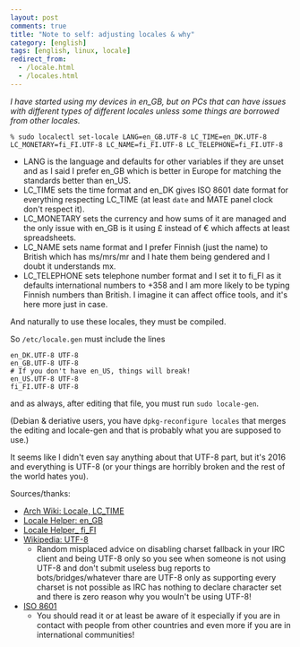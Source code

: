 ```yaml
---
layout: post
comments: true
title: "Note to self: adjusting locales & why"
category: [english]
tags: [english, linux, locale]
redirect_from:
  - /locale.html
  - /locales.html
---
```


*I have started using my devices in en_GB, but on PCs that can have issues
 with different types of different locales unless some things are borrowed
 from other locales.*

`% sudo localectl set-locale LANG=en_GB.UTF-8 LC_TIME=en_DK.UTF-8 LC_MONETARY=fi_FI.UTF-8 LC_NAME=fi_FI.UTF-8 LC_TELEPHONE=fi_FI.UTF-8`

* LANG is the language and defaults for other variables if they are unset
  and as I said I prefer en_GB which is better in Europe for matching the
  standards better than en_US.
* LC_TIME sets the time format and en_DK gives ISO 8601 date format for
   everything respecting LC_TIME (at least `date` and M̀ATE panel clock
   don't respect it).
* LC_MONETARY sets the currency and how sums of it are managed and the
  only issue with en_GB is it using £ instead of € which affects at least
  spreadsheets.
* LC_NAME sets name format and I prefer Finnish (just the name) to British
  which has ms/mrs/mr and I hate them being gendered and I doubt it
  understands mx.
* LC_TELEPHONE sets telephone number format and I set it to fi_FI as it
  defaults international numbers to +358 and I am more likely to be typing
  Finnish numbers than British. I imagine it can affect office tools, and
  it's here more just in case.

And naturally to use these locales, they must be compiled.

So `/etc/locale.gen` must include the lines

```
en_DK.UTF-8 UTF-8
en_GB.UTF-8 UTF-8
# If you don't have en_US, things will break!
en_US.UTF-8 UTF-8
fi_FI.UTF-8 UTF-8
```

and as always, after editing that file, you must run `sudo locale-gen`.

(Debian & deriative users, you have `dpkg-reconfigure locales` that merges
the editing and locale-gen and that is probably what you are supposed to
use.)

It seems like I didn't even say anything about that UTF-8 part, but
it's 2016 and everything is UTF-8 (or your things are horribly broken
and the rest of the world hates you).

Sources/thanks:

* [Arch Wiki: Locale, LC_TIME](https://wiki.archlinux.org/index.php/locale#LC_TIME:_date_and_time_format)
* [Locale Helper: en_GB](http://lh.2xlibre.net/locale/en_GB/)
* [Locale Helper_ fi_FI](http://lh.2xlibre.net/locale/fi_FI/)
* [Wikipedia: UTF-8](https://en.wikipedia.org/wiki/UTF-8)
    * Random misplaced advice on disabling charset fallback in your
      IRC client and being UTF-8 only so you see when someone is not
      using UTF-8 and don't submit useless bug reports to
      bots/bridges/whatever thare are UTF-8 only as supporting every
      charset is not possible as IRC has nothing to declare character
      set and there is zero reason why you wouln't be using UTF-8!
* [ISO 8601](https://en.wikipedia.org/wiki/ISO_8601)
    * You should read it or at least be aware of it especially if you are
      in contact with people from other countries and even more if you
      are in international communities!
